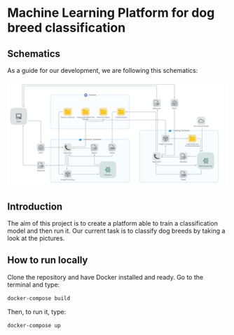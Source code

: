 # Machine Learning Platform for dog breed classification

## Schematics

As a guide for our development, we are following this schematics:

![](resources/schematics.png "")

## Introduction

The aim of this project is to create a platform able to train a classification model and then run it. Our current task is to classify dog breeds by taking a look at the pictures.

## How to run locally

Clone the repository and have Docker installed and ready. Go to the terminal and type:

```bash
docker-compose build
```

Then, to run it, type:

```bash
docker-compose up
```
